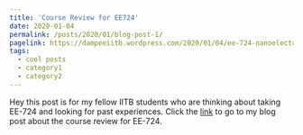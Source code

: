 ```yaml
---
title: 'Course Review for EE724'
date: 2020-01-04
permalink: /posts/2020/01/blog-post-1/ 
pagelink: https://dampeeiitb.wordpress.com/2020/01/04/ee-724-nanoelectronics/
tags:
  - cool posts
  - category1
  - category2
---
```


Hey this post is for my fellow IITB students who are thinking about taking EE-724 and looking for past experiences. Click the [link](https://dampeeiitb.wordpress.com/2020/01/04/ee-724-nanoelectronics/ "link") to go to my blog post about the course review for EE-724.

